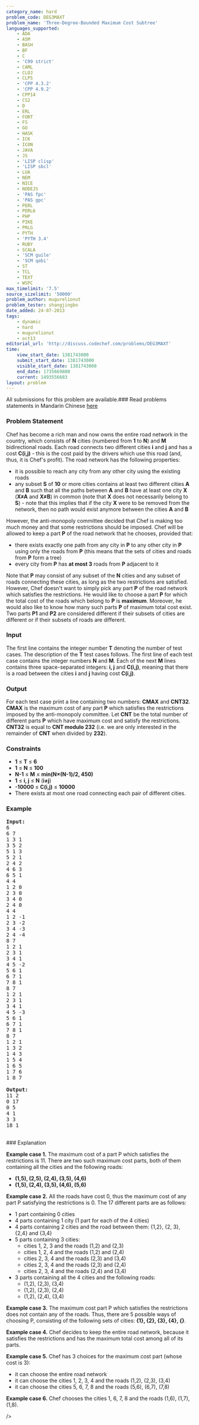 ```yaml
---
category_name: hard
problem_code: DEG3MAXT
problem_name: 'Three-Degree-Bounded Maximum Cost Subtree'
languages_supported:
    - ADA
    - ASM
    - BASH
    - BF
    - C
    - 'C99 strict'
    - CAML
    - CLOJ
    - CLPS
    - 'CPP 4.3.2'
    - 'CPP 4.9.2'
    - CPP14
    - CS2
    - D
    - ERL
    - FORT
    - FS
    - GO
    - HASK
    - ICK
    - ICON
    - JAVA
    - JS
    - 'LISP clisp'
    - 'LISP sbcl'
    - LUA
    - NEM
    - NICE
    - NODEJS
    - 'PAS fpc'
    - 'PAS gpc'
    - PERL
    - PERL6
    - PHP
    - PIKE
    - PRLG
    - PYTH
    - 'PYTH 3.4'
    - RUBY
    - SCALA
    - 'SCM guile'
    - 'SCM qobi'
    - ST
    - TCL
    - TEXT
    - WSPC
max_timelimit: '7.5'
source_sizelimit: '50000'
problem_author: mugurelionut
problem_tester: shangjingbo
date_added: 24-07-2013
tags:
    - dynamic
    - hard
    - mugurelionut
    - oct13
editorial_url: 'http://discuss.codechef.com/problems/DEG3MAXT'
time:
    view_start_date: 1381743000
    submit_start_date: 1381743000
    visible_start_date: 1381743000
    end_date: 1735669800
    current: 1493556683
layout: problem
---
```

All submissions for this problem are available.###  Read problems statements in Mandarin Chinese [here](http://www.codechef.com/download/translated/OCT13/mandarin/DEG3MAXT.pdf)

### Problem Statement

Chef has become a rich man and now owns the entire road network in the country, which consists of **N** cities (numbered from **1** to **N**) and **M** bidirectional roads. Each road connects two different cities **i** and **j** and has a cost **C(i,j)** - this is the cost paid by the drivers which use this road (and, thus, it is Chef's profit). The road network has the following properties:

- it is possible to reach any city from any other city using the existing roads
- any subset **S** of **10** or more cities contains at least two different cities **A** and **B** such that all the paths between **A** and **B** have at least one city **X** (**X≠A** and **X≠B**) in common (note that **X** does not necessarily belong to **S**) - note that this implies that if the city **X** were to be removed from the network, then no path would exist anymore between the cities **A** and **B**

However, the anti-monopoly committee decided that Chef is making too much money and that some restrictions should be imposed. Chef will be allowed to keep a part **P** of the road network that he chooses, provided that:

- there exists exactly one path from any city in **P** to any other city in **P** using only the roads from **P** (this means that the sets of cities and roads from **P** form a tree)
- every city from **P** has **at most 3** roads from **P** adjacent to it

Note that **P** may consist of any subset of the **N** cities and any subset of roads connecting these cities, as long as the two restrictions are satisfied. However, Chef doesn't want to simply pick any part **P** of the road network which satisfies the restrictions. He would like to choose a part **P** for which the total cost of the roads which belong to **P** is **maximum**. Moreover, he would also like to know how many such parts **P** of maximum total cost exist. Two parts **P1** and **P2** are considered different if their subsets of cities are different or if their subsets of roads are different.

### Input

The first line contains the integer number **T** denoting the number of test cases. The description of the **T** test cases follows. The first line of each test case contains the integer numbers **N** and **M**. Each of the next **M** lines contains three space-separated integers: **i, j** and **C(i,j)**, meaning that there is a road between the cities **i** and **j** having cost **C(i,j)**.

### Output

For each test case print a line containing two numbers: **CMAX** and **CNT32**. **CMAX** is the maximum cost of any part **P** which satisfies the restrictions imposed by the anti-monopoly committee. Let **CNT** be the total number of different parts **P** which have maximum cost and satisfy the restrictions. **CNT32** is equal to **CNT modulo 232** (i.e. we are only interested in the remainder of **CNT** when divided by **232**).

### Constraints

- **1** ≤ **T** ≤ **6**
- **1** ≤ **N** ≤ **100**
- **N-1** ≤ **M** ≤ **min(N×(N-1)/2, 450)**
- **1** ≤ **i, j** ≤ **N** (**i≠j**)
- **-10000** ≤ **C(i,j)** ≤ **10000**
- There exists at most one road connecting each pair of different cities.

### Example

<pre><b>Input:</b>
6
6 7
1 3 1
3 5 2
5 1 3
5 2 1
2 4 2
4 6 3
6 5 1
4 4
1 2 0
2 3 0
3 4 0
2 4 0
4 4
1 2 -1
2 3 -2
3 4 -3
2 4 -4
8 7
1 2 1
2 3 1
3 4 1
4 5 -2
5 6 1
6 7 1
7 8 1
8 7
1 2 1
2 3 1
3 4 1
4 5 -3
5 6 1
6 7 1
7 8 1
8 7
1 2 1
1 3 2
1 4 3
1 5 4
1 6 5
1 7 6
1 8 7

<b>Output:</b>
11 2
0 17
0 5
4 1
3 3
18 1

</pre>### Explanation
**Example case 1.** The maximum cost of a part P which satisfies the restrictions is 11. There are two such maximum cost parts, both of them containing all the cities and the following roads:

- **(1,5), (2,5), (2,4), (3,5), (4,6)**
- **(1,5), (2,4), (3,5), (4,6), (5,6)**

**Example case 2.** All the roads have cost 0, thus the maximum cost of any part P satisfying the restrictions is 0. The 17 different parts are as follows:

- 1 part containing 0 cities
- 4 parts containing 1 city (1 part for each of the 4 cities)
- 4 parts containing 2 cities and the road between them: {1,2}, {2, 3}, {2,4} and {3,4}
- 5 parts containing 3 cities: 
  - cities 1, 2, 3 and the roads (1,2) and (2,3)
  - cities 1, 2, 4 and the roads (1,2) and (2,4)
  - cities 2, 3, 4 and the roads (2,3) and (3,4)
  - cities 2, 3, 4 and the roads (2,3) and (2,4)
  - cities 2, 3, 4 and the roads (2,4) and (3,4)
- 3 parts containing all the 4 cities and the following roads: 
  - (1,2), (2,3), (3,4)
  - (1,2), (2,3), (2,4)
  - (1,2), (2,4), (3,4)

**Example case 3.** The maximum cost part P which satisfies the restrictions does not contain any of the roads. Thus, there are 5 possible ways of choosing P, consisting of the following sets of cities: **{1}, {2}, {3}, {4}, {}**.

**Example case 4.** Chef decides to keep the entire road network, because it satisfies the restrictions and has the maximum total cost among all of its parts.

**Example case 5.** Chef has 3 choices for the maximum cost part (whose cost is 3):

- it can choose the entire road network
- it can choose the cities 1, 2, 3, 4 and the roads (1,2), (2,3), (3,4)
- it can choose the cities 5, 6, 7, 8 and the roads (5,6), (6,7), (7,8)

**Example case 6.** Chef chooses the cities 1, 6, 7, 8 and the roads (1,6), (1,7), (1,8).

/>
